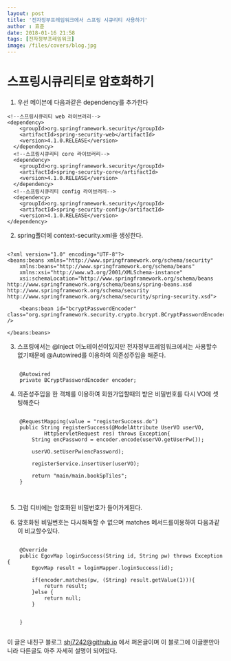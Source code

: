 ```yaml
---
layout: post
title: '전자정부프레임워크에서 스프링 시큐리티 사용하기'
author : 효준
date: 2018-01-16 21:58
tags: [전자정부프레임워크]
image: /files/covers/blog.jpg
---
```


# 스프링시큐리티로 암호화하기

1. 우선 메이븐에 다음과같은 dependency를 추가한다

```
<!--스프링시큐리티 web 라이브러리-->
<dependency>
    <groupId>org.springframework.security</groupId>
    <artifactId>spring-security-web</artifactId>
    <version>4.1.0.RELEASE</version>
  </dependency>
  <!--스프링시큐리티 core 라이브러리-->
  <dependency>
    <groupId>org.springframework.security</groupId>
    <artifactId>spring-security-core</artifactId>
    <version>4.1.0.RELEASE</version>
  </dependency>
  <!--스프링시큐리티 config 라이브러리-->
  <dependency>
    <groupId>org.springframework.security</groupId>
    <artifactId>spring-security-config</artifactId>
    <version>4.1.0.RELEASE</version>
</dependency>

```

2. spring폴더에 context-security.xml을 생성한다.

```

<?xml version="1.0" encoding="UTF-8"?>
<beans:beans xmlns="http://www.springframework.org/schema/security"
    xmlns:beans="http://www.springframework.org/schema/beans"
    xmlns:xsi="http://www.w3.org/2001/XMLSchema-instance"
    xsi:schemaLocation="http://www.springframework.org/schema/beans http://www.springframework.org/schema/beans/spring-beans.xsd http://www.springframework.org/schema/security http://www.springframework.org/schema/security/spring-security.xsd">

    <beans:bean id="bcryptPasswordEncoder" class="org.springframework.security.crypto.bcrypt.BCryptPasswordEncoder" />  

</beans:beans>

```


3. 스프링에서는 @Inject 어노테이션이있지만 전자정부프레임워크에서는 사용할수 없기때문에 @Autowired를 이용하여 의존성주입을 해준다.

```

    @Autowired
	private BCryptPasswordEncoder encoder;

```

4. 의존성주입을 한 객체를 이용하여 회원가입할때의 받은 비밀번호를 다시 VO에 셋팅해준다

```

	@RequestMapping(value = "registerSuccess.do")
	public String registerSuccess(@ModelAttribute UserVO userVO,
			HttpServletRequest res) throws Exception{
		String encPassword = encoder.encode(userVO.getUserPw());
		
		userVO.setUserPw(encPassword);
		
		registerService.insertUser(userVO);
		
		return "main/main.bookSpTiles";
	}
	
    
```

5. 그럼 디비에는 암호화된 비밀번호가 들어가게된다.

6. 암호화된 비밀번호는 다시해독할 수 없으며 matches 메서드를이용하여 다음과같이 비교할수있다.

```

	@Override
	public EgovMap loginSuccess(String id, String pw) throws Exception {
		EgovMap result = loginMapper.loginSuccess(id);

		if(encoder.matches(pw, (String) result.getValue(1))){
			return result;
		}else {
			return null;
		}
		
		
	}
    
```

이 글은 내친구 블로그 shj7242@github.io 에서 퍼온글이며 이 블로그에 이글뿐만아니라 다른글도 아주 자세히 설명이 되어있다.
